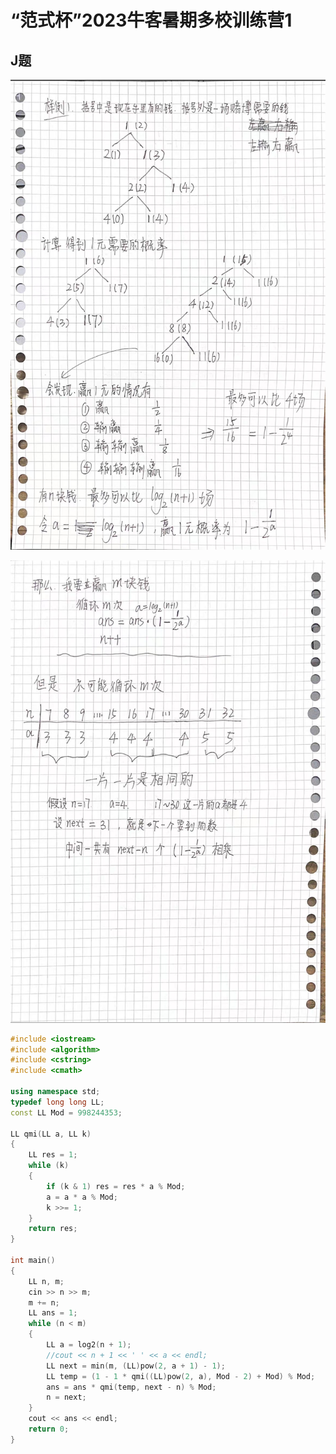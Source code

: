 # “范式杯”2023牛客暑期多校训练营1

## J题

![image-20230720113955318](https://raw.githubusercontent.com/ZhouYixiuuuu/picture/master/imgs/202307201140999.png)

![image-20230720114008335](https://raw.githubusercontent.com/ZhouYixiuuuu/picture/master/imgs/202307201140650.png)

```c++
#include <iostream>
#include <algorithm>
#include <cstring>
#include <cmath>

using namespace std;
typedef long long LL;
const LL Mod = 998244353;

LL qmi(LL a, LL k)
{
    LL res = 1;
    while (k)
    {
        if (k & 1) res = res * a % Mod;
        a = a * a % Mod;
        k >>= 1;
    }
    return res;
}

int main()
{
    LL n, m;
    cin >> n >> m;
    m += n;
    LL ans = 1;
    while (n < m)
    {
        LL a = log2(n + 1);
        //cout << n + 1 << ' ' << a << endl;
        LL next = min(m, (LL)pow(2, a + 1) - 1);
        LL temp = (1 - 1 * qmi((LL)pow(2, a), Mod - 2) + Mod) % Mod;
        ans = ans * qmi(temp, next - n) % Mod;
        n = next;
    }
    cout << ans << endl;
    return 0;
}
```


